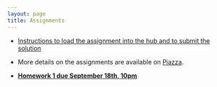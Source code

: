 ```yaml
---
layout: page
title: Assignments
---
```

  * [Instructions to load the assignment into the hub and to submit the solution](https://docs.google.com/document/d/1wJTUrSGPcIQeLnS_--T3aXthWo7nxar4VDg966uhw4c/edit)
  * More details on the assignments are available on [Piazza](https://piazza.com/class/jzioyk40mhs6r2).

  *  [**Homework 1 due September 18th, 10pm**](https://classroom.github.com/a/riWfmfo6l)
 
